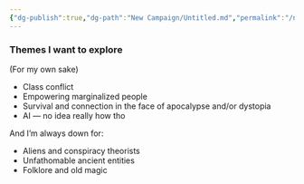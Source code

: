 ```yaml
---
{"dg-publish":true,"dg-path":"New Campaign/Untitled.md","permalink":"/new-campaign/untitled/"}
---
```



<div class="transclusion internal-embed is-loaded"><div class="markdown-embed">



### Themes I want to explore
(For my own sake)
- Class conflict
- Empowering marginalized people 
- Survival and connection in the face of apocalypse and/or dystopia
- AI — no idea really how tho 

And I’m always down for:
- Aliens and conspiracy theorists 
- Unfathomable ancient entities
- Folklore and old magic

</div></div>
